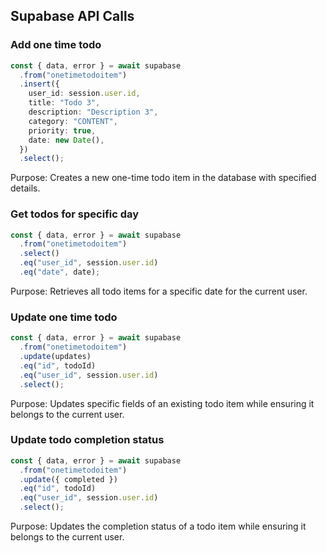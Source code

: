 ## Supabase API Calls

### Add one time todo
```ts
const { data, error } = await supabase
  .from("onetimetodoitem")
  .insert({
    user_id: session.user.id,
    title: "Todo 3",
    description: "Description 3",
    category: "CONTENT",
    priority: true,
    date: new Date(),
  })
  .select();
```
Purpose: Creates a new one-time todo item in the database with specified details.

### Get todos for specific day
```ts
const { data, error } = await supabase
  .from("onetimetodoitem")
  .select()
  .eq("user_id", session.user.id)
  .eq("date", date);
```
Purpose: Retrieves all todo items for a specific date for the current user.

### Update one time todo
```ts
const { data, error } = await supabase
  .from("onetimetodoitem")
  .update(updates)
  .eq("id", todoId)
  .eq("user_id", session.user.id)
  .select();
```
Purpose: Updates specific fields of an existing todo item while ensuring it belongs to the current user.

### Update todo completion status
```ts
const { data, error } = await supabase
  .from("onetimetodoitem")
  .update({ completed })
  .eq("id", todoId)
  .eq("user_id", session.user.id)
  .select();
```
Purpose: Updates the completion status of a todo item while ensuring it belongs to the current user.


